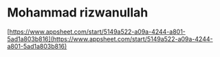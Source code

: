 # Mohammad rizwanullah

[https://www.appsheet.com/start/5149a522-a09a-4244-a801-5ad1a803b816](https://www.appsheet.com/start/5149a522-a09a-4244-a801-5ad1a803b816)
